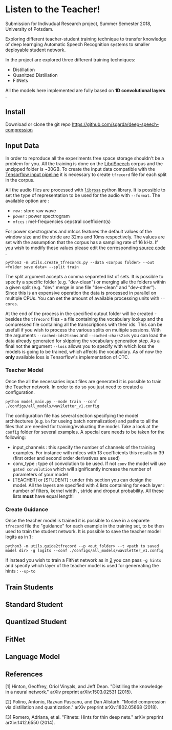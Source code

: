 # Listen to the Teacher!

Submission for Indivudual Research project, Summer Semester 2018, University of Potsdam. 

Exploring different teacher-student training technique to transfer knowledge of deep learnging Automatic Speech Recognition systems to smaller deployable student network.

In the project are explored three different training techniques:
- Distillation
- Quanitzed Distillation
- FitNets

All the models here implemented are fully based on **1D convolutional layers** .

## Install 

Download or clone the git repo https://github.com/sgarda/deep-speech-compression

## Input Data
In order to reproduce all the experiments free space storage shouldn't be a problem for you. All the training is done on the [LibriSpeech](http://www.openslr.org/12/) corpus and the unzipped folder is ~30GB.
To create the input data compatible with the [Tensorflow input pipeline](https://www.tensorflow.org/guide/datasets) it is necessary to create `tfrecord` file for each split in the corpus. 

All the audio files are processed with [`librosa`](https://librosa.github.io/librosa/) python library. It is possible to set the type of representation to be used for the audio with `--format`. 
The available option are :
- `raw` : store raw wave
- `power` : power spectrogram
- `mfccs` : mel-frequencies cepstral coefficient(s)

For power spectrograms and mfccs features the default values of the window size and the stride are 32ms and 10ms respectively. The values are set with the assumption that the corpus has a sampling rate of 16 kHz. If you wish to modify these values please edit the corresponding [source code](https://github.com/sgarda/deep-speech-compression/blob/master/utils/data2tfrecord.py#L330) .

    python3 -m utils.create_tfrecords.py --data <corpus folder> --out <folder save data> --split train
    
The split argument accepts a comma separeted list of sets. It is possible to specify a specific folder (e.g. "dev-clean") or merging alle the folders within a given split (e.g. "dev" merge in one file "dev-clean" and "dev-other"). 
Since this is an expensive operation the data is processed in parallel on multiple CPUs. You can set the amount of available processing units with `--cores`.

At the end of the process in the specified output folder will be created - besides the `tfrecord` files - a file containing the vocabulary lookup and the compressed file containing all the transcriptions with their ids. This can be usefull if you wish to process the various splits on multiple sessions. With the arguments `--cached-ids2trans` and `--cached-chars2ids` you can load the data already generated for skipping the vocabulary generation step.
As a final not the argument `--loss` allows you to specify with which loss the models is going to be trained, which affects the vocabulary. As of now the **only** available loss is Tensorflow's  implementation of CTC.


### Teacher Model
Once the all the necessaries input files are generated it is possible to train the Teacher network. In order to do so you just need to created a configuration.

    python model_main.py --mode train --conf ./configs/all_models/wav2letter_v1.config
    
The configuration file has several section specifying the model architectures (e.g. `bn` for useing batch normalization) and paths to all the files that are needed for training/evaluating the model. Take a look at the `config` folder for several examples.
A special care needs to be taken for the following:
- input_channels : this specify the number of channels of the training examples. For instance with mfccs with 13 coefficients this results in 39 (first order and second order derivatives are used)
- conv_type : type of convolution to be used. If not `conv` the model will use `gated convolution` which will significantly increase the number of parameters of your model
- [TEACHER] or [STUDENT] : under this section you can design the model. All the layers are specified with 4 lists containing for each layer : number of filters, kernel width , stride and dropout probability. All these lists **must** have equal length! 

### Create Guidance

Once the teacher model is trained it is possible to save in a separete `tfrecord` file the "guidance" for each example in the training set, to be then used to train the student network. It is possible to save the teacher model logits as in [1](#references) :
    
    python3 -m utils.guide2tfrecord --p <out folder> --t <path to saved model dir> -g logits --conf ./configs/all_models/wav2letter_v1.config
    
If instead you wish to train a FitNet network as in [2](#references) you can pass `-g hints` and specify which layer of the teacher model is used for genereating the hints : `--up-to`


## Train Students

## Standard Student

## Quantized Student

## FitNet


## Language Model
    
## References

[1] Hinton, Geoffrey, Oriol Vinyals, and Jeff Dean. "Distilling the knowledge in a neural network." arXiv preprint arXiv:1503.02531 (2015).

[2] Polino, Antonio, Razvan Pascanu, and Dan Alistarh. "Model compression via distillation and quantization." arXiv preprint arXiv:1802.05668 (2018).

[3] Romero, Adriana, et al. "Fitnets: Hints for thin deep nets." arXiv preprint arXiv:1412.6550 (2014).
    


